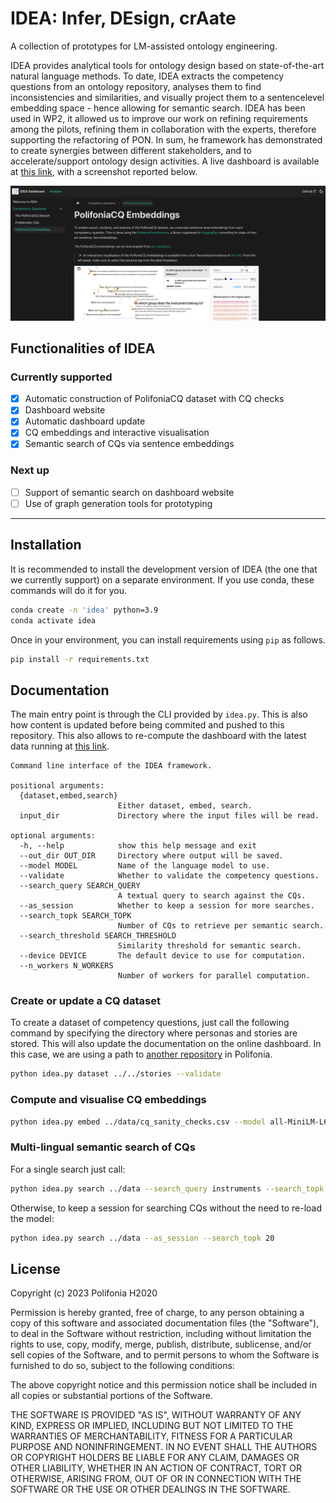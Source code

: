 # IDEA: Infer, DEsign, crAate
A collection of prototypes for LM-assisted ontology engineering.

IDEA provides analytical tools for ontology design based on state-of-the-art natural language methods. To date, IDEA extracts the competency questions from an ontology repository, analyses them to find inconsistencies and similarities, and visually project them to a sentencelevel embedding space - hence allowing for semantic search. IDEA has been used in WP2, it allowed us to improve our work on refining requirements among the pilots, refining them in collaboration with the experts, therefore supporting the refactoring of PON. In sum, he framework has demonstrated to create synergies between different stakeholders, and to accelerate/support ontology design activities. A live dashboard is available at [this link](polifonia-project.github.io/idea/), with a screenshot reported below.

![Dashboard](assets/dashboard.png)

## Functionalities of IDEA

### Currently supported
- [X] Automatic construction of PolifoniaCQ dataset with CQ checks
- [X] Dashboard website
- [X] Automatic dashboard update
- [X] CQ embeddings and interactive visualisation
- [X] Semantic search of CQs via sentence embeddings

### Next up
- [ ] Support of semantic search on dashboard website
- [ ] Use of graph generation tools for prototyping

---

## Installation
It is recommended to install the development version of IDEA (the one that we currently support) on a separate environment. If you use conda, these commands will do it for you.
```bash
conda create -n 'idea' python=3.9
conda activate idea
```
Once in your environment, you can install requirements using `pip` as follows.
```bash
pip install -r requirements.txt
```

## Documentation
The main entry point is through the CLI provided by `idea.py`. This is also how content is updated before being commited and pushed to this repository. This also allows to re-compute the dashboard with the latest data running at [this link](polifonia-project.github.io/idea/).
```
Command line interface of the IDEA framework.

positional arguments:
  {dataset,embed,search}
                        Either dataset, embed, search.
  input_dir             Directory where the input files will be read.

optional arguments:
  -h, --help            show this help message and exit
  --out_dir OUT_DIR     Directory where output will be saved.
  --model MODEL         Name of the language model to use.
  --validate            Whether to validate the competency questions.
  --search_query SEARCH_QUERY
                        A textual query to search against the CQs.
  --as_session          Whether to keep a session for more searches.
  --search_topk SEARCH_TOPK
                        Number of CQs to retrieve per semantic search.
  --search_threshold SEARCH_THRESHOLD
                        Similarity threshold for semantic search.
  --device DEVICE       The default device to use for computation.
  --n_workers N_WORKERS
                        Number of workers for parallel computation.
```
### Create or update a CQ dataset
To create a dataset of competency questions, just call the following command by specifying the directory where personas and stories are stored. This will also update the documentation on the online dashboard. In this case, we are using a path to [another repository](https://github.com/polifonia-project/stories) in Polifonia.  
```bash
python idea.py dataset ../../stories --validate
```

### Compute and visualise CQ embeddings

```bash
python idea.py embed ../data/cq_sanity_checks.csv --model all-MiniLM-L6-v2 --device cpu
```

### Multi-lingual semantic search of CQs

For a single search just call:
```bash
python idea.py search ../data --search_query instruments --search_topk 20
```
Otherwise, to keep a session for searching CQs without the need to re-load the model:
```bash
python idea.py search ../data --as_session --search_topk 20
```

## License

Copyright (c) 2023 Polifonia H2020

Permission is hereby granted, free of charge, to any person obtaining a copy
of this software and associated documentation files (the "Software"), to deal
in the Software without restriction, including without limitation the rights
to use, copy, modify, merge, publish, distribute, sublicense, and/or sell
copies of the Software, and to permit persons to whom the Software is
furnished to do so, subject to the following conditions:

The above copyright notice and this permission notice shall be included in all
copies or substantial portions of the Software.

THE SOFTWARE IS PROVIDED "AS IS", WITHOUT WARRANTY OF ANY KIND, EXPRESS OR
IMPLIED, INCLUDING BUT NOT LIMITED TO THE WARRANTIES OF MERCHANTABILITY,
FITNESS FOR A PARTICULAR PURPOSE AND NONINFRINGEMENT. IN NO EVENT SHALL THE
AUTHORS OR COPYRIGHT HOLDERS BE LIABLE FOR ANY CLAIM, DAMAGES OR OTHER
LIABILITY, WHETHER IN AN ACTION OF CONTRACT, TORT OR OTHERWISE, ARISING FROM,
OUT OF OR IN CONNECTION WITH THE SOFTWARE OR THE USE OR OTHER DEALINGS IN THE
SOFTWARE.